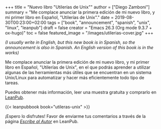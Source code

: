 +++
title = "Nuevo libro \"Utilerías de Unix\""
author = ["Diego Zamboni"]
summary = "Me complace anunciar  la primera edición de mi nuevo libro, y mi primer libro en  Español, \"Utilerías de Unix\"."
date = 2019-08-30T00:23:00+02:00
tags = ["book", "announcement", "spanish", "unix", "linux", "leanpub"]
draft = false
creator = "Emacs 26.3 (Org mode 9.3.7 + ox-hugo)"
toc = false
featured_image = "/images/utilerias-cover.jpg"
+++

_(I usually write in English, but this new book  is  in  Spanish, so the announcement is also in Spanish. An English version of this book is in the works)_

Me complace anunciar  la primera edición de mi nuevo libro, y mi primer libro en  Español, "Utilerías de Unix", en el que podrás aprender a utilizar algunas de  las herramientas más útiles que se encuentran en un sistema Unix/Linux para automatizar y hacer más eficientemente todo tipo de tareas.

Puedes obtener más información, leer una muestra gratuita y comprarlo  en  [LeanPub](https://leanpub.com/utileras-unix).

{{< leanpubbook book="utileras-unix" >}}

¡Espero lo disfrutes!  Favor de enviarme tus comentarios a través de  la  página  [_Escribe al Autor_](https://leanpub.com/utileras-unix/email%5Fauthor/new) en LeanPub.
